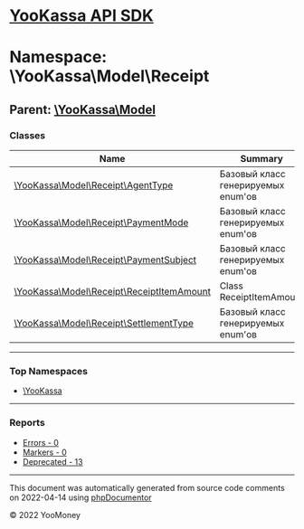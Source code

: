 # [YooKassa API SDK](../home.md)

# Namespace: \YooKassa\Model\Receipt

## Parent: [\YooKassa\Model](../namespaces/yookassa-model.md)

### Classes

| Name | Summary |
| ---- | ------- |
| [\YooKassa\Model\Receipt\AgentType](../classes/YooKassa-Model-Receipt-AgentType.md) | Базовый класс генерируемых enum&#039;ов |
| [\YooKassa\Model\Receipt\PaymentMode](../classes/YooKassa-Model-Receipt-PaymentMode.md) | Базовый класс генерируемых enum&#039;ов |
| [\YooKassa\Model\Receipt\PaymentSubject](../classes/YooKassa-Model-Receipt-PaymentSubject.md) | Базовый класс генерируемых enum&#039;ов |
| [\YooKassa\Model\Receipt\ReceiptItemAmount](../classes/YooKassa-Model-Receipt-ReceiptItemAmount.md) | Class ReceiptItemAmount |
| [\YooKassa\Model\Receipt\SettlementType](../classes/YooKassa-Model-Receipt-SettlementType.md) | Базовый класс генерируемых enum&#039;ов |

---

### Top Namespaces

* [\YooKassa](../namespaces/yookassa.md)

---

### Reports
* [Errors - 0](../reports/errors.md)
* [Markers - 0](../reports/markers.md)
* [Deprecated - 13](../reports/deprecated.md)

---

This document was automatically generated from source code comments on 2022-04-14 using [phpDocumentor](http://www.phpdoc.org/)

&copy; 2022 YooMoney